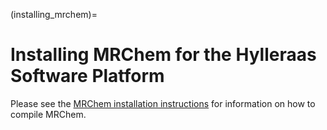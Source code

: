 (installing_mrchem)=
# Installing MRChem for the Hylleraas Software Platform
Please see the [MRChem installation instructions](https://mrchem.readthedocs.io/en/latest/installation.html) for information on how to compile MRChem.
